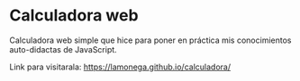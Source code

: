 # Calculadora web

Calculadora web simple que hice para poner en práctica mis conocimientos auto-didactas de JavaScript.

Link para visitarala: https://lamonega.github.io/calculadora/
